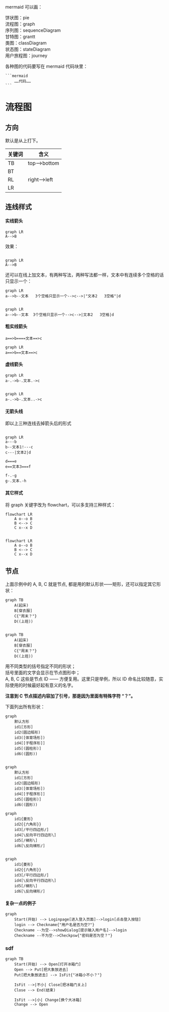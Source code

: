 mermaid 可以画：

饼状图：pie  
流程图：graph  
序列图：sequenceDiagram  
甘特图：grantt  
类图：classDiagram  
状态图：stateDiagram  
用户旅程图：journey  


各种图的代码要写在 mermaid 代码块里：

    ```mermaid
        ……代码……
    ```

# 流程图

## 方向

默认是从上打下。

| 关键词      | 含义 |
| ----------- | ----------- |
| TB      | top-->bottom      |
| BT   |         |
| RL   | right-->left       |
| LR   |         |


## 连线样式

#### 实线箭头

    graph LR
    A-->B


效果：

```mermaid

graph LR
A-->B

```

还可以在线上加文本，有两种写法，两种写法都一样，文本中有连续多个空格的话只显示一个：

    graph LR
    a-->b--文本   3个空格只显示一个-->c-->|"文本2   3空格"|d

```mermaid

graph LR
a-->b--文本  3个空格只显示一个-->c-->|文本2   3空格|d

```

#### 粗实线箭头

    a==>b====文本==>c

```mermaid
graph LR
a==>b==文本==>c
```

#### 虚线箭头

    graph LR
    a-.->b-.文本.->c

```mermaid

graph LR
a-.->b-.文本..->c

```
#### 无箭头线

即以上三种连线去掉箭头后的形式

```mermaid

graph LR
a---b
b--文本1!---c
c---|文本2|d

d===e
e==文本3===f

f-.-g
g-.文本.-h

```

#### 其它样式

将 graph 关键字改为 flowchart，可以多支持三种样式：

    flowchart LR
        A o--o B
        B <--> C
        C x--x D

```mermaid

flowchart LR
    A o--o B
    B <--> C
    C x--x D

```

## 节点

上面示例中的 A, B, C 就是节点, 都是用的默认形状——矩形，还可以指定其它形状：

    graph TB
        A(起床)
        B[穿衣服]
        C{"周末？"}
        D((上班))

```mermaid

graph TB
    A(起床)
    B[穿衣服]
    C{"周末？"}
    D((上班))

```
用不同类型的括号指定不同的形状；  
括号里面的文字会显示在节点图形中；  
A, B, C 这些是节点 ID —— 方便复用。这里只是举例，所以 ID 命名比较随意，实际使用的时候最好起有意义的名字。

**注意到 C 节点描述内容加了引号，那是因为里面有特殊字符 “？”。**

下面列出所有形状：

    graph
        默认方形
        id1[方形]
        id2(圆边矩形)
        id3([体育场形])
        id4[[子程序形]]
        id5[(圆柱形)]
        id6((圆形))

```mermaid

graph
    默认方形
    id1[方形]
    id2(圆边矩形)
    id3([体育场形])
    id4[[子程序形]]
    id5[(圆柱形)]
    id6((圆形))

```

    graph
        id1{菱形}
        id2{{六角形}}
        id3[/平行四边形/]
        id4[\反向平行四边形\]
        id5[/梯形\]
        id6[\反向梯形/]

```mermaid

graph
	id1{菱形}
	id2{{六角形}}
	id3[/平行四边形/]
	id4[\反向平行四边形\]
	id5[/梯形\]
	id6[\反向梯形/]

```

#### 复杂一点的例子

```mermaid
graph 
    Start(开始) --> Loginpage[进入登入页面]-->login[点击登入按钮]
    login --> Checkname{"用户名是否为空?"}
    Checkname --为空-->showDialog[提示输入用户名]-->login
    Checkname --不为空-->Checkpsw{"密码是否为空？"}
```

### sdf


```mermaid
graph TB
    Start(开始) --> Open[打开冰箱门]
    Open --> Put[把大象放进去]
    Put[把大象放进去] --> IsFit{"冰箱小不小？"}
    
    IsFit -->|不小| Close[把冰箱门关上]
    Close --> End(结束)
        
    IsFit -->|小| Change[换个大冰箱]
    Change --> Open
```